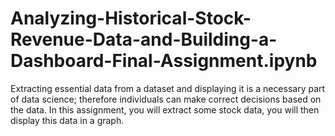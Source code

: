# Analyzing-Historical-Stock-Revenue-Data-and-Building-a-Dashboard-Final-Assignment.ipynb
Extracting essential data from a dataset and displaying it is a necessary part of data science; therefore individuals can make correct decisions based on the data. In this assignment, you will extract some stock data, you will then display this data in a graph.
